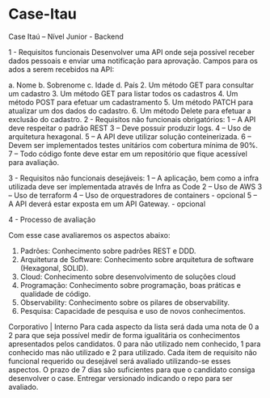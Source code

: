# Case-Itau
Case Itaú – Nível Junior - Backend

1 - Requisitos funcionais
Desenvolver uma API onde seja possível receber dados pessoais e enviar uma notificação para aprovação.
Campos para os ados a serem recebidos na API:

a. Nome
b. Sobrenome
c. Idade
d. País
2. Um método GET para consultar um cadastro
3. Um método GET para listar todos os cadastros
4. Um método POST para efetuar um cadastramento
5. Um método PATCH para atualizar um dos dados do cadastro.
6. Um método Delete para efetuar a exclusão do cadastro.
2 - Requisitos não funcionais obrigatórios:
1 – A API deve respeitar o padrão REST
3 – Deve possuir produzir logs.
4 – Uso de arquitetura hexagonal.
5 – A API deve utilizar solução conteinerizada.
6 – Devem ser implementados testes unitários com cobertura mínima de 90%.
7 – Todo código fonte deve estar em um repositório que fique acessível para avaliação.

3 - Requisitos não funcionais desejáveis:
1 – A aplicação, bem como a infra utilizada deve ser implementada através de Infra as Code
2 – Uso de AWS
3 – Uso de terraform
4 – Uso de orquestradores de containers - opcional
5 – A API deverá estar exposta em um API Gateway. - opcional

4 - Processo de avaliação

Com esse case avaliaremos os aspectos abaixo:
1. Padrões: Conhecimento sobre padrões REST e DDD.
2. Arquitetura de Software: Conhecimento sobre arquitetura de software (Hexagonal, SOLID).
3. Cloud: Conhecimento sobre desenvolvimento de soluções cloud
4. Programação: Conhecimento sobre programação, boas práticas e qualidade de código.
5. Observability: Conhecimento sobre os pilares de observability.
6. Pesquisa: Capacidade de pesquisa e uso de novos conhecimentos.

Corporativo | Interno
Para cada aspecto da lista será dada uma nota de 0 a 2 para que seja possível medir de forma igualitária os
conhecimentos apresentados pelos candidatos. 0 para não utilizado nem conhecido, 1 para conhecido mas não
utilizado e 2 para utilizado.
Cada item de requisito não funcional requerido ou desejável será avaliado utilizando-se esses aspectos.
O prazo de 7 dias são suficientes para que o candidato consiga desenvolver o case.
Entregar versionado indicando o repo para ser avaliado.
